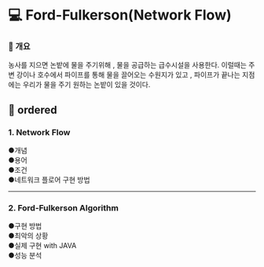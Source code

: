 # :computer: Ford-Fulkerson(Network Flow)

### :page_with_curl: 개요
농사를 지으면 논밭에 물을 주기위해 , 물을 공급하는 급수시설을 사용한다. 
이럴때는 주변 강이나 호수에서 파이프를 통해 물을 끌어오는 수원지가 있고 , 
파이프가 끝나는 지점에는 우리가 물을 주기 원하는 논밭이 있을 것이다. 



## :page_with_curl: ordered
### 1.  Network Flow 
●개념<br>
●용어<br>
●조건<br>
●네트워크 플로어 구현 방법<br>

---
### 2. Ford-Fulkerson Algorithm
●구현 방법<br>
●최악의 상황<br>
●실제 구현 with JAVA<br>
●성능 분석<br>

 


